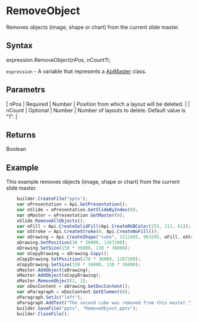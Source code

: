 # RemoveObject

Removes objects (image, shape or chart) from the current slide master.

## Syntax

expression.RemoveObject(nPos, nCount?);

`expression` - A variable that represents a [ApiMaster](../ApiMaster.md) class.

## Parametrs

| nPos | Required | Number | Position from which a layout will be deleted. |
| nCount | Optional | Number | Number of layouts to delete. Default value is "1". |

## Returns

Boolean

## Example

This example removes objects (image, shape or chart) from the current slide master.

```javascript
	builder.CreateFile("pptx");
	var oPresentation = Api.GetPresentation();
	var oSlide = oPresentation.GetSlideByIndex(0);
	var oMaster = oPresentation.GetMaster(0);
	oSlide.RemoveAllObjects();
	var oFill = Api.CreateSolidFill(Api.CreateRGBColor(255, 111, 61));
	var oStroke = Api.CreateStroke(0, Api.CreateNoFill());
	var oDrawing = Api.CreateShape("cube", 3212465, 963295, oFill, oStroke);
	oDrawing.SetPosition(30 * 36000, 1267200);
	oDrawing.SetSize(150 * 36000, 130 * 36000);
	var oCopyDrawing = oDrawing.Copy();
	oCopyDrawing.SetPosition(170 * 36000, 1267200);
	oCopyDrawing.SetSize(150 * 36000, 130 * 36000);
	oMaster.AddObject(oDrawing);
	oMaster.AddObject(oCopyDrawing);
	oMaster.RemoveObject(1, 1);
	var oDocContent = oDrawing.GetDocContent();
	var oParagraph = oDocContent.GetElement(0);
	oParagraph.SetJc("left");
	oParagraph.AddText("The second cube was removed from this master.");
	builder.SaveFile("pptx", "RemoveObject.pptx");
	builder.CloseFile();
```